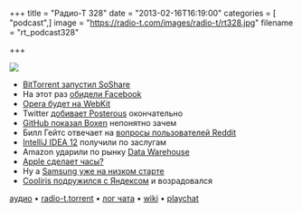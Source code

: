 +++
title = "Радио-Т 328"
date = "2013-02-16T16:19:00"
categories = [ "podcast",]
image = "https://radio-t.com/images/radio-t/rt328.jpg"
filename = "rt_podcast328"

+++

![](https://radio-t.com/images/radio-t/rt328.jpg)

* [BitTorrent запустил SoShare](http://techcrunch.com/2013/02/15/bittorrent-sharpens-enterprise-focus-launches-soshare-to-send-large-files-offering-first-teraby)
* На этот раз [обидели Facebook](http://bits.blogs.nytimes.com/2013/02/15/facebook-admits-it-was-hacked/)
* [Opera будет на WebKit](http://mashable.com/2013/02/13/opera-is-moving-to-webkit/)
* Twitter [добивает Posterous](http://www.businessinsider.com/twitter-is-shutting-down-posterous-2013-2) окончательно
* [GitHub показал Boxen](http://techcrunch.com/2013/02/15/github-open-sources-boxen-a-one-command-tool-to-install-github-com-on-newly-unboxed-macs/) непонятно зачем
* Билл Гейтс отвечает на [вопросы пользователей Reddit](http://habrahabr.ru/post/169061/)
* [IntelliJ IDEA 12](http://blogs.jetbrains.com/idea/2013/02/intellij-idea-12-wins-jolt-award-for-coding-tools-2013/) получили по заслугам
* Amazon ударили по рынку [Data Warehouse](http://techcrunch.com/2013/02/15/amazon-takes-redshift-its-cloud-based-data-warehouse-killer-global/)
* [Apple сделает часы?](http://www.businessinsider.com/nyt-apple-is-developing-a-curved-glass-smartwatch-2013-2)
* Ну а [Samsung уже на низком старте](http://venturebeat.com/2013/02/15/now-we-know-why-apple-was-leaking-stupid-iwatch-rumors-samsungs-releasing-one/)
* [Cooliris подружился с Яндексом](http://techcrunch.com/2013/02/08/cooliris-expands-again-with-yandex-partnership-hits-3-million-users-on-ios/) и возрадовался

[аудио](https://cdn.radio-t.com/rt_podcast328.mp3) • [radio-t.torrent](https://cdn.radio-t.com/torrents/rt_podcast328.mp3.torrent) • [лог чата](http://chat.radio-t.com/logs/radio-t-328.html) • [wiki](http://wiki.radio-t.com/%D0%92%D1%8B%D0%BF%D1%83%D1%81%D0%BA_328) • [playchat](http://playchat.radio-t.com/?vol=328)<audio src="https://cdn.radio-t.com/rt_podcast328.mp3" preload="none"></audio>